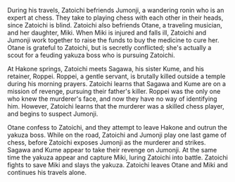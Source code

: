 During his travels, Zatoichi befriends Jumonji, a wandering ronin who is an expert at chess. They take to playing chess with each other in their heads, since Zatoichi is blind. Zatoichi also befriends Otane, a traveling musician, and her daughter, Miki. When Miki is injured and falls ill, Zatoichi and Jumonji work together to raise the funds to buy the medicine to cure her. Otane is grateful to Zatoichi, but is secretly conflicted; she's actually a scout for a feuding yakuza boss who is pursuing Zatoichi.

At Hakone springs, Zatoichi meets Sagawa, his sister Kume, and his retainer, Roppei. Roppei, a gentle servant, is brutally killed outside a temple during his morning prayers. Zatoichi learns that Sagawa and Kume are on a mission of revenge, pursuing their father's killer. Roppei was the only one who knew the murderer's face, and now they have no way of identifying him. However, Zatoichi learns that the murderer was a skilled chess player, and begins to suspect Jumonji.

Otane confess to Zatoichi, and they attempt to leave Hakone and outrun the yakuza boss. While on the road, Zatoichi and Jumonji play one last game of chess, before Zatoichi exposes Jumonji as the murderer and strikes. Sagawa and Kume appear to take their revenge on Jumonji. At the same time the yakuza appear and capture Miki, luring Zatoichi into battle. Zatoichi fights to save Miki and slays the yakuza. Zatoichi leaves Otane and Miki and continues his travels alone.